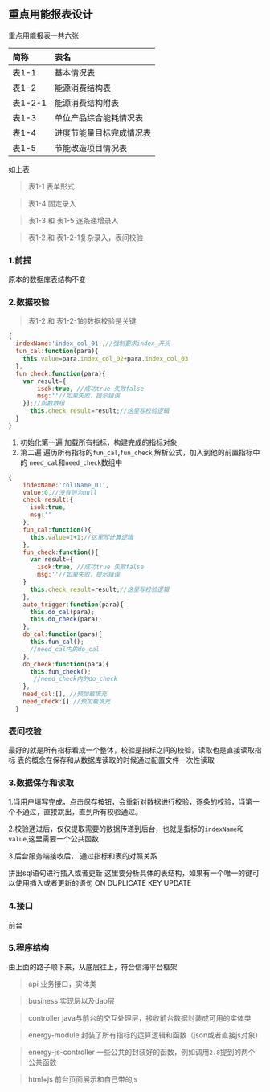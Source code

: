 ##  重点用能报表设计
重点用能报表一共六张

|简称|表名|
|:---|:----|
|表1-1|基本情况表|
|表1-2|能源消费结构表|
|表1-2-1|能源消费结构附表|
|表1-3|单位产品综合能耗情况表|
|表1-4|进度节能量目标完成情况表|
|表1-5|节能改造项目情况表|


如上表

> 表1-1 表单形式

> 表1-4 固定录入

> 表1-3 和 表1-5 逐条递增录入

> 表1-2 和 表1-2-1复杂录入，表间校验

### 1.前提

原本的数据库表结构不变

### 2.数据校验
> 表1-2 和 表1-2-1的数据校验是关键

```javascript
{
  indexName:'index_col_01',//强制要求index_开头
  fun_cal:function(para){
    this.value=para.index_col_02+para.index_col_03
  },
  fun_check:function(para){
    var result={
        isok:true, //成功true 失败false
        msg:''//如果失败，提示错误
    }];//函数数组
      this.check_result=result;//这里写校验逻辑
  }
}
```
1. 初始化第一遍
加载所有指标，构建完成的指标对象
2. 第二遍
遍历所有指标的`fun_cal`,`fun_check`,解析公式，加入到他的前置指标中的
`need_cal`和`need_check`数组中

```javascript
{
    indexName:'col1Name_01',
    value:0,//没有则为null
    check_result:{
      isok:true,
      msg:''
    },
    fun_cal:function(){
      this.value=1+1;//这里写计算逻辑
    },
    fun_check:function(){
      var result={
        isok:true, //成功true 失败false
        msg:''//如果失败，提示错误
    }
      this.check_result=result;//这里写校验逻辑
    },
    auto_trigger:function(para){
      this.do_cal(para);
      this.do_check(para);
    },
    do_cal:function(para){
      this.fun_cal();
      //need_cal内的do_cal
    },
    do_check:function(para){
      this.fun_check();
       //need_check内的do_check
    },
    need_cal:[], //预加载填充
    need_check:[] //预加载填充
  }
```
### 表间校验
最好的就是所有指标看成一个整体，校验是指标之间的校验，读取也是直接读取指标
表的概念在保存和从数据库读取的时候通过配置文件一次性读取

### 3.数据保存和读取

1.当用户填写完成，点击保存按钮，会重新对数据进行校验，逐条的校验，当第一个不通过，直接跳出，直到所有校验通过。

2.校验通过后，仅仅提取需要的数据传递到后台，也就是指标的`indexName`和`value`,这里需要一个公共函数

3.后台服务端接收后， 通过指标和表的对照关系

拼出sql语句进行插入或者更新
这里要分析具体的表结构，如果有一个唯一的键可以使用插入或者更新的语句
ON DUPLICATE KEY UPDATE

### 4.接口
前台


### 5.程序结构
由上面的路子顺下来，从底层往上，符合信海平台框架
> api 业务接口，实体类

> business 实现层以及dao层

> controller java与前台的交互处理层，接收前台数据封装成可用的实体类

> energy-module 封装了所有指标的运算逻辑和函数（json或者直接js对象）

> energy-js-controller 一些公共的封装好的函数，例如调用`2.8`提到的两个公共函数

> html+js 前台页面展示和自己带的js